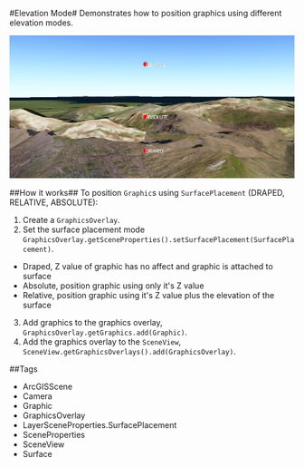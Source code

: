#Elevation Mode#
Demonstrates how to position graphics using different elevation modes.

![](ElevationMode.png)

##How it works##
To position `Graphic`s using `SurfacePlacement` (DRAPED, RELATIVE, ABSOLUTE):

1. Create a `GraphicsOverlay`.
2. Set the surface placement mode `GraphicsOverlay.getSceneProperties().setSurfacePlacement(SurfacePlacement)`.
  - Draped, Z value of graphic has no affect and graphic is attached to surface
  - Absolute, position graphic using only it's Z value
  - Relative, position graphic using it's Z value plus the elevation of the surface
3. Add graphics to the graphics overlay, `GraphicsOverlay.getGraphics.add(Graphic)`.
4. Add the graphics overlay to the `SceneView`, `SceneView.getGraphicsOverlays().add(GraphicsOverlay)`.

##Tags
- ArcGISScene
- Camera
- Graphic
- GraphicsOverlay
- LayerSceneProperties.SurfacePlacement
- SceneProperties
- SceneView
- Surface
